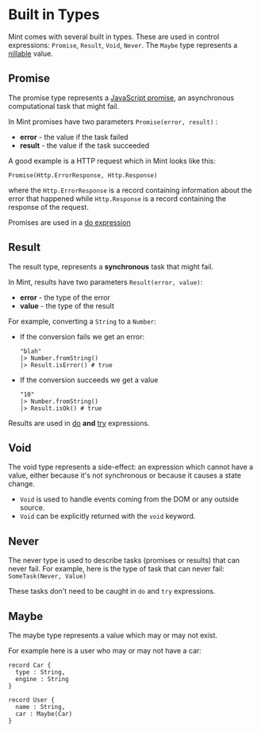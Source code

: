 # Built in Types

Mint comes with several built in types. These are used in control expressions: `Promise`, `Result`, `Void`, `Never`. The `Maybe` type represents a [nillable](https://stackoverflow.com/questions/5913200/why-is-it-called-nillable) value.

## Promise

The promise type represents a [JavaScript promise](https://developer.mozilla.org/en-US/docs/Web/JavaScript/Reference/Global_Objects/Promise), an asynchronous computational task that might fail.

In Mint promises have two parameters `Promise(error, result)` :

* **error** - the value if the task failed
* **result** - the value if the task succeeded

A good example is a HTTP request which in Mint looks like this:

`Promise(Http.ErrorResponse, Http.Response)`

where the `Http.ErrorResponse` is a record containing information about the error that happened while `Http.Response` is a record containing the response of the request.

Promises are used in a [do expression](control-expressions/do.md)

## Result

The result type, represents a **synchronous** task that might fail.

In Mint, results have two parameters `Result(error, value)`:

* **error** - the type of the error
* **value** - the type of the result

For example, converting a `String` to a `Number`:

* If the conversion fails we get an error:

  ```text
  "blah"
  |> Number.fromString()
  |> Result.isError() # true
  ```

* If the conversion succeeds we get a value

  ```text
  "10"
  |> Number.fromString()
  |> Result.isOk() # true
  ```

Results are used in [do](control-expressions/do.md) **and** [try](control-expressions/try.md) expressions.

## Void

The void type represents a side-effect: an expression which cannot have a value, either because it's not synchronous or because it causes a state change.

* `Void` is used to handle events coming from the DOM or any outside source.
* `Void` can be explicitly returned with the `void` keyword.

## Never

The never type is used to describe tasks \(promises or results\) that can never fail. For example, here is the type of task that can never fail: `SomeTask(Never, Value)`

These tasks don't need to be caught in `do` and `try` expressions.

## Maybe

The maybe type represents a value which may or may not exist.

For example here is a user who may or may not have a car:

```text
record Car {
  type : String,
  engine : String
}

record User {
  name : String,
  car : Maybe(Car)
}
```

